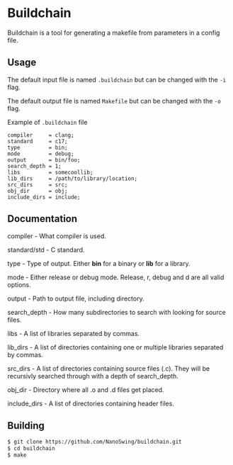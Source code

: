 # Buildchain
Buildchain is a tool for generating a makefile from parameters in a config file.

## Usage
The default input file is named `.buildchain` but can be changed with the `-i` flag.

The default output file is named `Makefile` but can be changed with the `-o` flag.

Example of `.buildchain` file
```text
compiler     = clang;
standard     = c17;
type         = bin;
mode         = debug;
output       = bin/foo;
search_depth = 1;
libs         = somecoollib;
lib_dirs     = /path/to/library/location;
src_dirs     = src;
obj_dir      = obj;
include_dirs = include;
```

## Documentation
compiler - What compiler is used.

standard/std - C standard.

type - Type of output. Either **bin** for a binary or **lib** for a library.

mode - Either release or debug mode. Release, r, debug and d are all valid options.

output - Path to output file, including directory.

search_depth - How many subdirectories to search with looking for source files.

libs - A list of libraries separated by commas.

lib_dirs - A list of directories containing one or multiple libraries separated by commas.

src_dirs - A list of directories containing source files (.c). They will be recursivly searched through with a depth of search_depth.

obj_dir - Directory where all .o and .d files get placed.

include_dirs - A list of directories containing header files.

## Building
```bash
$ git clone https://github.com/NanoSwing/buildchain.git
$ cd buildchain
$ make
```

